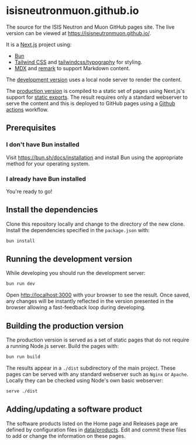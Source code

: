 # isisneutronmuon.github.io

The source for the ISIS Neutron and Muon GitHub pages site.
The live version can be viewed at <https://isisneutronmuon.github.io/>.

It is a [Next.js](https://nextjs.org/) project using:

- [Bun](https://bun.sh/)
- [Tailwind CSS](https://tailwindcss.com/) and
  [tailwindcss/typography](https://tailwindcss.com/docs/typography-plugin) for styling.
- [MDX](https://mdxjs.com/) and [remark](https://remark.js.org/) to support Markdown content.

The [development version](#running-the-development-version) uses a local node
server to render the content.

The [production version](#building-the-production-version) is compiled to a
static set of pages using Next.js's support for
[static exports](https://nextjs.org/docs/app/building-your-application/deploying/static-exports).
The result requires only a standard webserver to serve the content and this is deployed to GitHub
pages using a [Github actions](./.github/workflows/deploy-ghpages.yml) workflow.

## Prerequisites

### I don't have Bun installed

Visit <https://bun.sh/docs/installation> and install Bun using the appropriate method for your
operating system.

### I already have Bun installed

You're ready to go!

## Install the dependencies

Clone this repository locally and change to the directory of the new clone.
Install the dependencies specified in the `package.json` with:

```bash
bun install
```

## Running the development version

While developing you should run the development server:

```bash
bun run dev
```

Open [http://localhost:3000](http://localhost:3000) with your browser to see the result.
Once saved, any changes will be instantly reflected in the version presented
in the browser allowing a fast-feedback loop during developing.

## Building the production version

The production version is served as a set of static pages that do not require
a running Node.js server. Build the pages with:

```bash
bun run build
```

The results appear in a `./dist` subdirectory of the main project.
These pages can be served with any standard webserver such as `Nginx` or
`Apache`. Locally they can be checked using Node's own basic webserver:

```bash
serve ./dist
```

## Adding/updating a software product

The software products listed on the Home page and Releases page are defined by
configuration files in [data/products](./data/products). Edit and commit these
files to add or change the information on these pages.
